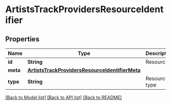 # ArtistsTrackProvidersResourceIdentifier

## Properties
Name | Type | Description | Notes
------------ | ------------- | ------------- | -------------
**id** | **String** | Resource id | 
**meta** | [**ArtistsTrackProvidersResourceIdentifierMeta**](ArtistsTrackProvidersResourceIdentifierMeta.md) |  | [optional] 
**type** | **String** | Resource type | 

[[Back to Model list]](../README.md#documentation-for-models) [[Back to API list]](../README.md#documentation-for-api-endpoints) [[Back to README]](../README.md)


